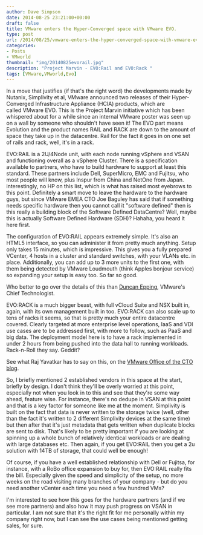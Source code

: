 ```yaml
---
author: Dave Simpson
date: 2014-08-25 23:21:00+00:00
draft: false
title: VMware enters the Hyper-Converged space with VMware EVO.
type: post
url: /2014/08/25/vmware-enters-the-hyper-converged-space-with-vmware-evo/
categories:
- Posts
- VMworld
thumbnail: "img/20140825evorail.jpg"
description: "Project Marvin - EVO:Rail and EVO:Rack "
tags: [VMware,VMworld,Evo]
---
```


In a move that justifies (if that's the right word) the developments made by Nutanix, Simplivity et al, VMware announced two releases of their Hyper-Converged Infrastructure Appliance (HCIA) products, which are called VMware EVO. This is the Project Marvin initiative which has been whispered about for a while since an internal VMware poster was seen up on a wall by someone who shouldn't have seen it! The EVO part means Evolution and the product names RAIL and RACK are down to the amount of space they take up in the datacentre. Rail for the fact it goes in on one set of rails and rack, well, it's in a rack.  
  
EVO:RAIL is a 2U/4Node unit, with each node running vSphere and VSAN and functioning overall as a vSphere Cluster. There is a specification available to partners, who have to build hardware to support at least this standard. These partners include Dell, SuperMicro, EMC and Fujitsu, who most people will know, plus Inspur from China and NetOne from Japan. interestingly, no HP on this list, which is what has raised most eyebrows to this point. Definitely a smart move to leave the hardware to the hardware guys, but since VMware EMEA CTO Joe Baguley has said that if something needs specific hardware then you cannot call it "software defined" then is this really a building block of the Software Defined DataCentre? Well, maybe this is actually Software Defined Hardware (SDH)? Hahaha, you heard it here first.  
  
The configuration of EVO:RAIL appears extremely simple. It's also an HTML5 interface, so you can administer it from pretty much anything. Setup only takes 15 minutes, which is impressive. This gives you a fully prepared VCenter, 4 hosts in a cluster and standard switches, with your VLANs etc. in place. Additionally, you can add up to 3 more units to the first one, with them being detected by VMware Loudmouth (think Apples bonjour service) so expanding your setup is easy too. So far so good.  
  
Who better to go over the details of this than [Duncan Epping](http://blogs.vmware.com/tribalknowledge/2014/08/vmworld-2014-vmware-evorail-building-block-software-defined-data-center.html), VMware's Chief Technologist.  
  
  
EVO:RACK is a much bigger beast, with full vCloud Suite and NSX built in, again, with its own management built in too. EVO:RACK can also scale up to tens of racks it seems, so that is pretty much your entire datacentre covered. Clearly targeted at more enterprise level operations, IaaS and VDI use cases are to be addressed first, with more to follow, such as PaaS and big data. The deployment model here is to have a rack implemented in under 2 hours from being pushed into the data hall to running workloads. Rack-n-Roll they say. Geddit?  
  
See what Raj Yavatkar has to say on this, on the [VMware Office of the CTO blog](http://cto.vmware.com/evo-rack-tech-preview-vmworld-2014/).  
  
  
So, I briefly mentioned 2 established vendors in this space at the start, briefly by design. I don't think they'll be overly worried at this point, especially not when you look in to this and see that they're some way ahead, feature wise. For instance, there's no dedupe in VSAN at this point and that is a key factor for someone like me at the moment. Simplivity is built on the fact that data is never written to the storage twice (well, other than the fact it's written to 2 different Simplivity devices at the same time) but then after that it's just metadata that gets written when duplicate blocks are sent to disk. That's likely to be pretty important if you are looking at spinning up a whole bunch of relatively identical workloads or are dealing with large databases etc. Then again, if you get EVO:RAIL then you get a 2u solution with 14TB of storage, that could well be enough!   
  
Of course, if you have a well established relationship with Dell or Fujitsa, for instance, with a RoBo office expansion to buy for, then EVO:RAIL really fits the bill. Especially given the speed and simplicity of the setup, no more weeks on the road visiting many branches of your company - but do you need another vCenter each time you need a few hundred VMs?  
  
I'm interested to see how this goes for the hardware partners (and if we see more partners) and also how it may push progress on VSAN in particular. I am not sure that it's the right fit for me personally within my company right now, but I can see the use cases being mentioned getting sales, for sure.
